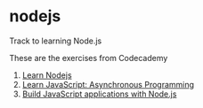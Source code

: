 # nodejs
Track to learning Node.js

These are the exercises from Codecademy 
1. [Learn Nodejs](https://www.codecademy.com/enrolled/courses/learn-node-js)
2. [Learn JavaScript: Asynchronous Programming](https://www.codecademy.com/enrolled/courses/asynchronous-javascript)
3. [Build JavaScript applications with Node.js](https://www.codecademy.com/enrolled/courses/asynchronous-javascript](https://learn.microsoft.com/en-us/training/paths/build-javascript-applications-nodejs/)https://learn.microsoft.com/en-us/training/paths/build-javascript-applications-nodejs/)


